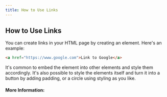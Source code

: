 ```yaml
---
title: How to Use Links
---
```

## How to Use Links

You can create links in your HTML page by creating an <a> element. Here's an example:
  
 ```html
<a href="https://www.google.com">Link to Google</a>
```

It's common to embed the <a> element into other elements and style them accordingly. It's also possible to style the <a> elements itself and turn it into a button by adding padding, or a circle using styling as you like.

<!-- The article goes here, in GitHub-flavored Markdown. Feel free to add YouTube videos, images, and CodePen/JSBin embeds  -->

#### More Information:
<!-- Please add any articles you think might be helpful to read before writing the article -->


